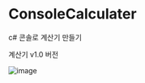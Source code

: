 # ConsoleCalculater
c# 콘솔로 계산기 만들기

계산기 v1.0 버전

![image](https://user-images.githubusercontent.com/86761107/204181476-a6580513-8d04-4cb9-a17a-72467b2d33e8.png)

